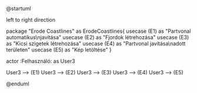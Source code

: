 @startuml

left to right direction


package "Erode Coastlines" as ErodeCoastlines{
    usecase (E1) as "Partvonal automatikus\njavítása"
    usecase (E2) as "Fjordok létrehozása"
    usecase (E3) as "Kicsi szigetek létrehozása"
    usecase (E4) as "Partvonal javítása\nadott területen"
    usecase (E5) as "Kép letöltése"
}

actor :Felhasználó: as User3

User3 --> (E1)
User3 --> (E2)
User3 --> (E3)
User3 --> (E4)
User3 --> (E5)

@enduml